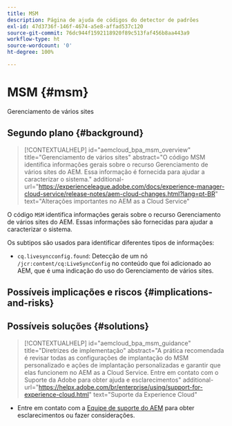 ```yaml
---
title: MSM
description: Página de ajuda de códigos do detector de padrões
exl-id: 47d3736f-146f-4674-a5e8-affad537c120
source-git-commit: 76dc944f1592118920f89c513faf456b8aa443a9
workflow-type: ht
source-wordcount: '0'
ht-degree: 100%

---
```


# MSM {#msm}

Gerenciamento de vários sites

## Segundo plano {#background}

>[!CONTEXTUALHELP]
>id="aemcloud_bpa_msm_overview"
>title="Gerenciamento de vários sites"
>abstract="O código MSM identifica informações gerais sobre o recurso Gerenciamento de vários sites do AEM. Essa informação é fornecida para ajudar a caracterizar o sistema."
>additional-url="https://experienceleague.adobe.com/docs/experience-manager-cloud-service/release-notes/aem-cloud-changes.html?lang=pt-BR" text="Alterações importantes no AEM as a Cloud Service"

O código `MSM` identifica informações gerais sobre o recurso Gerenciamento de vários sites do AEM. Essas informações são fornecidas para ajudar a caracterizar o sistema.

Os subtipos são usados para identificar diferentes tipos de informações:

* `cq.livesyncconfig.found`: Detecção de um nó `/jcr:content/cq:LiveSyncConfig` no conteúdo que foi adicionado ao AEM, que é uma indicação do uso do Gerenciamento de vários sites.

## Possíveis implicações e riscos {#implications-and-risks}


## Possíveis soluções {#solutions}

>[!CONTEXTUALHELP]
>id="aemcloud_bpa_msm_guidance"
>title="Diretrizes de implementação"
>abstract="A prática recomendada é revisar todas as configurações de implantação do MSM personalizado e ações de implantação personalizadas e garantir que elas funcionem no AEM as a Cloud Service. Entre em contato com o Suporte da Adobe para obter ajuda e esclarecimentos"
>additional-url="https://helpx.adobe.com/br/enterprise/using/support-for-experience-cloud.html" text="Suporte da Experience Cloud"

* Entre em contato com a [Equipe de suporte do AEM](https://helpx.adobe.com/br/enterprise/using/support-for-experience-cloud.html) para obter esclarecimentos ou fazer considerações.
